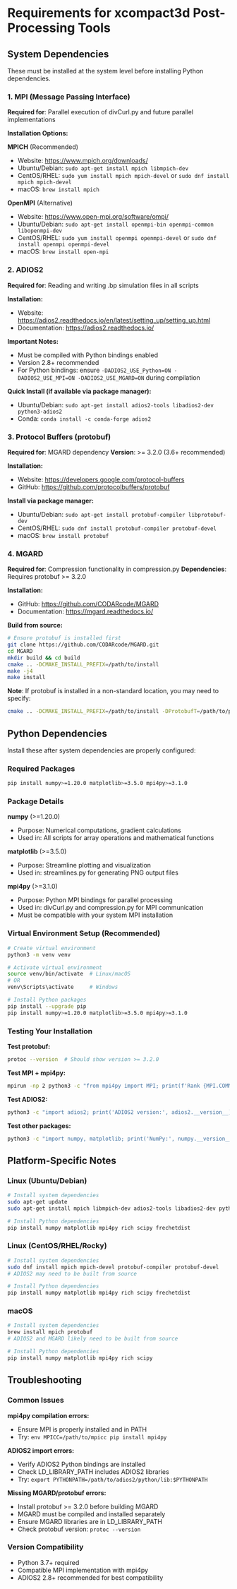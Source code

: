 # Requirements for xcompact3d Post-Processing Tools

## System Dependencies

These must be installed at the system level before installing Python dependencies.

### 1. MPI (Message Passing Interface)

**Required for**: Parallel execution of divCurl.py and future parallel implementations

**Installation Options:**

**MPICH** (Recommended)

- Website: https://www.mpich.org/downloads/
- Ubuntu/Debian: `sudo apt-get install mpich libmpich-dev`
- CentOS/RHEL: `sudo yum install mpich mpich-devel` or `sudo dnf install mpich mpich-devel`
- macOS: `brew install mpich`

**OpenMPI** (Alternative)

- Website: https://www.open-mpi.org/software/ompi/
- Ubuntu/Debian: `sudo apt-get install openmpi-bin openmpi-common libopenmpi-dev`
- CentOS/RHEL: `sudo yum install openmpi openmpi-devel` or `sudo dnf install openmpi openmpi-devel`
- macOS: `brew install open-mpi`

### 2. ADIOS2

**Required for**: Reading and writing .bp simulation files in all scripts

**Installation:**

- Website: https://adios2.readthedocs.io/en/latest/setting_up/setting_up.html
- Documentation: https://adios2.readthedocs.io/

**Important Notes:**

- Must be compiled with Python bindings enabled
- Version 2.8+ recommended
- For Python bindings: ensure `-DADIOS2_USE_Python=ON -DADIOS2_USE_MPI=ON -DADIOS2_USE_MGARD=ON` during compilation

**Quick Install (if available via package manager):**

- Ubuntu/Debian: `sudo apt-get install adios2-tools libadios2-dev python3-adios2`
- Conda: `conda install -c conda-forge adios2`

### 3. Protocol Buffers (protobuf)

**Required for**: MGARD dependency
**Version**: >= 3.2.0 (3.6+ recommended)

**Installation:**

- Website: https://developers.google.com/protocol-buffers
- GitHub: https://github.com/protocolbuffers/protobuf

**Install via package manager:**

- Ubuntu/Debian: `sudo apt-get install protobuf-compiler libprotobuf-dev`
- CentOS/RHEL: `sudo dnf install protobuf-compiler protobuf-devel`
- macOS: `brew install protobuf`

### 4. MGARD

**Required for**: Compression functionality in compression.py
**Dependencies**: Requires protobuf >= 3.2.0

**Installation:**

- GitHub: https://github.com/CODARcode/MGARD
- Documentation: https://mgard.readthedocs.io/

**Build from source:**

```bash
# Ensure protobuf is installed first
git clone https://github.com/CODARcode/MGARD.git
cd MGARD
mkdir build && cd build
cmake .. -DCMAKE_INSTALL_PREFIX=/path/to/install
make -j4
make install
```

**Note**: If protobuf is installed in a non-standard location, you may need to specify:

```bash
cmake .. -DCMAKE_INSTALL_PREFIX=/path/to/install -DProtobufT=/path/to/protobuf
```

## Python Dependencies

Install these after system dependencies are properly configured:

### Required Packages

```bash
pip install numpy>=1.20.0 matplotlib>=3.5.0 mpi4py>=3.1.0
```

### Package Details

**numpy** (>=1.20.0)

- Purpose: Numerical computations, gradient calculations
- Used in: All scripts for array operations and mathematical functions

**matplotlib** (>=3.5.0)

- Purpose: Streamline plotting and visualization
- Used in: streamlines.py for generating PNG output files

**mpi4py** (>=3.1.0)

- Purpose: Python MPI bindings for parallel processing
- Used in: divCurl.py and compression.py for MPI communication
- Must be compatible with your system MPI installation

### Virtual Environment Setup (Recommended)

```bash
# Create virtual environment
python3 -m venv venv

# Activate virtual environment
source venv/bin/activate  # Linux/macOS
# OR
venv\Scripts\activate     # Windows

# Install Python packages
pip install --upgrade pip
pip install numpy>=1.20.0 matplotlib>=3.5.0 mpi4py>=3.1.0
```

### Testing Your Installation

**Test protobuf:**

```bash
protoc --version  # Should show version >= 3.2.0
```

**Test MPI + mpi4py:**

```bash
mpirun -np 2 python3 -c "from mpi4py import MPI; print(f'Rank {MPI.COMM_WORLD.Get_rank()} of {MPI.COMM_WORLD.Get_size()}')"
```

**Test ADIOS2:**

```bash
python3 -c "import adios2; print('ADIOS2 version:', adios2.__version__)"
```

**Test other packages:**

```bash
python3 -c "import numpy, matplotlib; print('NumPy:', numpy.__version__, 'Matplotlib:', matplotlib.__version__)"
```

## Platform-Specific Notes

### Linux (Ubuntu/Debian)

```bash
# Install system dependencies
sudo apt-get update
sudo apt-get install mpich libmpich-dev adios2-tools libadios2-dev python3-adios2 protobuf-compiler libprotobuf-dev

# Install Python dependencies
pip install numpy matplotlib mpi4py rich scipy frechetdist
```

### Linux (CentOS/RHEL/Rocky)

```bash
# Install system dependencies
sudo dnf install mpich mpich-devel protobuf-compiler protobuf-devel
# ADIOS2 may need to be built from source

# Install Python dependencies
pip install numpy matplotlib mpi4py rich scipy frechetdist
```

### macOS

```bash
# Install system dependencies
brew install mpich protobuf
# ADIOS2 and MGARD likely need to be built from source

# Install Python dependencies
pip install numpy matplotlib mpi4py rich scipy
```

## Troubleshooting

### Common Issues

**mpi4py compilation errors:**

- Ensure MPI is properly installed and in PATH
- Try: `env MPICC=/path/to/mpicc pip install mpi4py`

**ADIOS2 import errors:**

- Verify ADIOS2 Python bindings are installed
- Check LD_LIBRARY_PATH includes ADIOS2 libraries
- Try: `export PYTHONPATH=/path/to/adios2/python/lib:$PYTHONPATH`

**Missing MGARD/protobuf errors:**

- Install protobuf >= 3.2.0 before building MGARD
- MGARD must be compiled and installed separately
- Ensure MGARD libraries are in LD_LIBRARY_PATH
- Check protobuf version: `protoc --version`

### Version Compatibility

- Python 3.7+ required
- Compatible MPI implementation with mpi4py
- ADIOS2 2.8+ recommended for best compatibility
